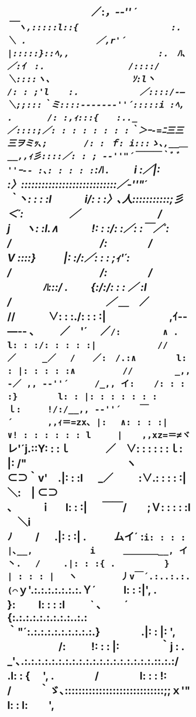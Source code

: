 
　　　 　 　 　 　 ／:_，-‐'' ´ ￣`ヽ,:::::l::{　　　　　　　　　　 :. ＼
.　 　 　 　 　 ／,r'´　　　　　　　　 |:::::}::ﾍ,,　　　　　　　　 　 :.　ﾊ､
　　　　　　／:ｲ　:.　 　 　 　 　 　 /::::/＼::::ヽ、　　　　 　 　 　 ｿ:l丶
　　　　　/: : ;'l 　 :.　　　　　　　／::::/-―＼;;:::｀ミ::::‐-----‐''´:::::i :ﾍ,
.　　　　/: :,ｨ:::{　　:.._　　　　 ／::::;／: : : : : : : :｀＞ｰ-=ﾆ三三三ヲミｯ､;
　　 　/: : ｆ: i:::ゝ､,__＿__,,ｨ彡::::／: : ; -‐''"´￣￣￣｀ﾞ ﾞ ''ｰ‐- :､: : : : :`:ﾊ
.　 　 i :／|: :〉::::::::::::::::::::::::::::／‐''"´　　　　　　　　　　　　　 　 　｀丶: : : :l
　　　i/: : :〉､人:::::::::::;彡＜´:　　　 　 ／ 　 　 　 　 　 　 /　　　　j 　 ヽ: :l.∧
　　　!: : :/: :／: :￣／´:　　　　　　 /　 　 　 　 　 　 　 /:　　　　/　　　 V ::::}
　 　 |: :/:／: : : ;ｨ'´:　　　 　 　 　 /　 　 　 　 　 　 　 /:　　　　/ 　　 　 ﾊ:::/
.　　 {:/:/: : : ／ :l　　　　　　　　 /　　　　　　　　　 ／ ＿_　／　　 　 　 //
　　　∨: : :./: : : :|　 　 　 　 　 ,ｲ-‐―‐- ､ 　 　／　'´　 ／`/:　 　 　 ∧
.　　 　l: : :/: : : : :| 　 　 　 　 //　　　　　　　 ／　　　_／　 /　　／:　/.:∧
　　　　l: : |: : : : :∧ 　 　 　 //　 　 　 _,, -／ ,, -‐''´　　　/_,, イ: 　 /: : : :}
　　　　l: : |: : : : : : :ｌ:　　　!/:/__,, -‐''´ 　 ￣´　　　　,,ｨ＝=zx､ |:　 ∧: : : :|
　 　 　 ∨! : : : : : : l　　　| 　 ,,xz=＝≠ヾ　　 　 　 　 　 　 　 `レ'´j.::Y: : :ｌ
　　　 ／　∨: : : : : :ｌ:　 　|: /"　　　　　　　 　 　 ヽ　　　　 ⊂⊃｀v'　.|: : :l
　 _／　 　 :∨.: : : : :|＼:　| ⊂⊃　　　　　　　　 　 　 　 　 ､ 　 　 ｉ 　 l: : :|
　 ￣￣/　　;Ｖ: : : : :l 　＼i　　　　　　　 　 　 　 　 　 　 　 ﾉ　 　/ 　 .|: : :|
. 　 　 ムイ´ :`i: : : : |､__,　　　　　　 i　 　 ＿＿＿＿__, イ丶. 　/　　 .|: : :{
.　　　　　 }　 　| : : : |　 ヽ　　　　　丿v￣´.:..:.:.(⌒`ｙ'.:.:.:.:.:.:.:.Ｙ´ 　 　 l: : :|',
.　　 　 　 }:　　 l: : : :l　 　 ` ､　　 ´ {:.:.:.:.:.:.:.:.:..:.:｀"´:.:.:.:.:.:.:.:.:.:.}　　　　.|: : |: ',
　　　　　/:　 　 !: : : |: 　 　 　 ｀j : . _'､.:.:.:.:.:.:.:.:.:.:.:.:.:.:.:.:.:.:.:.::.:.:/　　　　.l: : {　 ',
.　　　　/　　　　l: : : !:　　　 　 / 　 　 ｀ゞ､:::::::::::::::::::::::::::::;;ｘ'"　　　 　 l: : l:　　',
============
